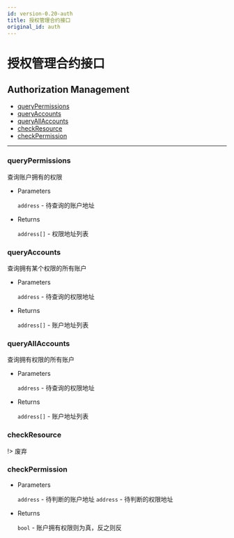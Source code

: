 ```yaml
---
id: version-0.20-auth
title: 授权管理合约接口
original_id: auth
---
```


# 授权管理合约接口

<h2 class="hover-list">Authorization Management</h2>

- [queryPermissions](#queryPermissions)
- [queryAccounts](#queryAccounts)
- [queryAllAccounts](#queryAllAccounts)
- [checkResource](#checkResource)
- [checkPermission](#checkPermission)

---

### queryPermissions

查询账户拥有的权限

- Parameters

  `address` - 待查询的账户地址

- Returns

  `address[]` - 权限地址列表

### queryAccounts

查询拥有某个权限的所有账户

- Parameters

  `address` - 待查询的权限地址

- Returns

  `address[]` - 账户地址列表

### queryAllAccounts

查询拥有权限的所有账户

- Parameters

  `address` - 待查询的权限地址

- Returns

  `address[]` - 账户地址列表

### checkResource

!> 废弃

### checkPermission

- Parameters

  `address` - 待判断的账户地址
  `address` - 待判断的权限地址

- Returns

  `bool` - 账户拥有权限则为真，反之则反

